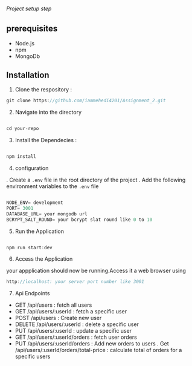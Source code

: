 ###### Project setup step

## prerequisites

- Node.js
- npm
- MongoDb

## Installation

1. Clone the respository :

```ts
git clone https://github.com/iammehedi4201/Assignment_2.git

```

2. Navigate into the directory

```ts

cd your-repo

```

3. Install the Dependecies :

```ts

npm install

```

4. configuration

. Create a `.env` file in the root directory of the project
. Add the following environment variables to the `.env` file

```ts

NODE_ENV= development
PORT= 3001
DATABASE_URL= your mongodb url
BCRYPT_SALT_ROUND= your bcrypt slat round like 0 to 10

```

5. Run the Application

```ts

npm run start:dev

```

6. Access the Application

your appplication should now be running.Access it a web browser using

```ts
http://localhost: your server port number like 3001

```

7. Api Endpoints

- GET /api/users : fetch all users
- GET /api/users/:userId : fetch a specific user
- POST /api/users : Create new user
- DELETE /api/users/:userId : delete a specific user
- PUT /api/users/:userId : update a specific user
- GET /api/users/:userId/orders : fetch user orders
- PUT /api/users/:userId/orders : Add new orders to users
  . Get /api/users/:userId/orders/total-price : calculate total of orders for a specific users
